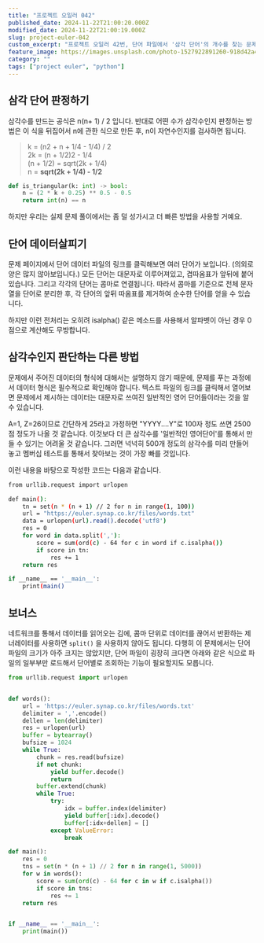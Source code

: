 ```yaml
---
title: "프로젝트 오일러 042"
published_date: 2024-11-22T21:00:20.000Z
modified_date: 2024-11-22T21:00:19.000Z
slug: project-euler-042
custom_excerpt: "프로젝트 오일러 42번, 단어 파일에서 '삼각 단어'의 개수를 찾는 문제입니다. 단어 값을 계산하고, 그 값이 삼각수인지 판별하는 방법을 설명합니다. 단어 파일을 읽어 단어 값을 계산하고 삼각수 여부를 확인하는 파이썬 풀이를 제시합니다."
feature_image: https://images.unsplash.com/photo-1527922891260-918d42a4efc8?crop=entropy&cs=tinysrgb&fit=max&fm=jpg&ixid=M3wxMTc3M3wwfDF8c2VhcmNofDMxfHxndWFyZHxlbnwwfHx8fDE3MzIxMTcxOTd8MA&ixlib=rb-4.0.3&q=80&w=2000
category: ""
tags: ["project euler", "python"]
---
```


## 삼각 단어 판정하기

삼각수를 만드는 공식은 n(n+ 1) / 2 입니다. 반대로 어떤 수가 삼각수인지 판정하는 방법은 이 식을 뒤집어서 n에 관한 식으로 만든
후, n이 자연수인지를 검사하면 됩니다.

> k = (n2 \+ n + 1/4 - 1/4) / 2  
> 2k = (n + 1/2)2 \- 1/4  
> (n + 1/2) = sqrt(2k + 1/4)  
> n = **sqrt(2k + 1/4) - 1/2**
    
```python
def is_triangular(k: int) -> bool:
    n = (2 * k + 0.25) ** 0.5 - 0.5
    return int(n) == n
```
하지만 우리는 실제 문제 풀이에서는 좀 덜 성가시고 더 빠른 방법을 사용할 거예요.

## 단어 데이터살피기

문제 페이지에서 단어 데이터 파일의 링크를 클릭해보면 여러 단어가 보입니다. (의외로 양은 많지 않아보입니다.) 모든 단어는 대문자로
이루어져있고, 겹따옴표가 앞뒤에 붙어있습니다. 그리고 각각의 단어는 콤마로 연결됩니다. 따라서 콤마를 기준으로 전체 문자열을 단어로 분리한
후, 각 단어의 앞뒤 따옴표를 제거하여 순수한 단어를 얻을 수 있습니다.

하지만 이런 전처리는 오히려 isalpha() 같은 메소드를 사용해서 알파벳이 아닌 경우 0점으로 계산해도 무방합니다.

## 삼각수인지 판단하는 다른 방법

문제에서 주어진 데이터의 형식에 대해서는 설명하지 않기 때문에, 문제를 푸는 과정에서 데이터 형식은 필수적으로 확인해야 합니다. 텍스트
파일의 링크를 클릭해서 열어보면 문제에서 제시하는 데이터는 대문자로 쓰여진 일반적인 영어 단어들이라는 것을 알 수 있습니다.

A=1, Z=26이므로 간단하게 25라고 가정하면 "YYYY....Y"로 100자 정도 쓰면 2500점 정도가 나올 것 같습니다. 이것보다
더 큰 삼각수를 '일반적인 영어단어'를 통해서 만들 수 있기는 어려울 것 같습니다. 그러면 넉넉히 500개 정도의 삼각수를 미리 만들어 놓고
멤버십 테스트를 통해서 찾아보는 것이 가장 빠를 것입니다.

이런 내용을 바탕으로 작성한 코드는 다음과 같습니다.

```bash
from urllib.request import urlopen

def main():
    tn = set(n * (n + 1) // 2 for n in range(1, 100))
    url = "https://euler.synap.co.kr/files/words.txt"
    data = urlopen(url).read().decode('utf8')
    res = 0
    for word in data.split(','):
        score = sum(ord(c) - 64 for c in word if c.isalpha())
        if score in tn:
            res += 1
    return res

if __name__ == '__main__':
    print(main()
```
## 보너스

네트워크를 통해서 데이터를 읽어오는 김에, 콤마 단위로 데이터를 끊어서 반환하는 제너레이터를 사용하면 `split()` 을 사용하지 않아도
됩니다. 다행히 이 문제에서는 단어 파일의 크기가 아주 크지는 않았지만, 단어 파일이 굉장히 크다면 아래와 같은 식으로 파일의 일부부만
로드해서 단어별로 조회하는 기능이 필요할지도 모릅니다.

```python
from urllib.request import urlopen


def words():
    url = 'https://euler.synap.co.kr/files/words.txt'
    delimiter = ','.encode()
    dellen = len(delimiter)
    res = urlopen(url)
    buffer = bytearray()
    bufsize = 1024
    while True:
        chunk = res.read(bufsize)
        if not chunk:
            yield buffer.decode()
            return
        buffer.extend(chunk)
        while True:
            try:
                idx = buffer.index(delimiter)
                yield buffer[:idx].decode()
                buffer[:idx+dellen] = []
            except ValueError:
                break

def main():
    res = 0
    tns = set(n * (n + 1) // 2 for n in range(1, 5000))
    for w in words():
        score = sum(ord(c) - 64 for c in w if c.isalpha())
        if score in tns:
            res += 1
    return res


if __name__ == '__main__':
    print(main())
```